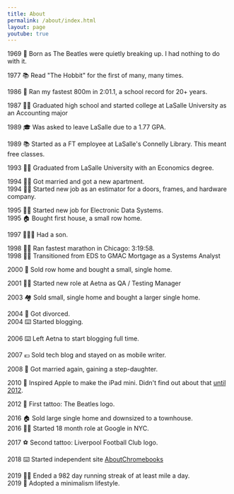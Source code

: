 ```yaml
---
title: About
permalink: /about/index.html
layout: page
youtube: true
---
```

1969 👶 Born as The Beatles were quietly breaking up. I had nothing to do with it.

1977 📚 Read "The Hobbit" for the first of many, many times.

1986 🏃 Ran my fastest 800m in 2:01.1, a school record for 20+ years.

1987 👨‍🎓 Graduated high school and started college at LaSalle University as an Accounting major

1989 🎓 Was asked to leave LaSalle due to a 1.77 GPA.

1989 📚 Started as a FT employee at LaSalle's Connelly Library. This meant free classes.

1993 👨‍🎓 Graduated from LaSalle University with an Economics degree.

1994 👰‍♀️ Got married and got a new apartment.  
1994 👨‍💼 Started new job as an estimator for a doors, frames, and hardware company.

1995 👨‍💼 Started new job for Electronic Data Systems.  
1995 🏠 Bought first house, a small row home.

1997 👨‍👩‍👦 Had a son.

1998 🏃‍♂️ Ran fastest marathon in Chicago: 3:19:58.  
1998 👨‍💼 Transitioned from EDS to GMAC Mortgage as a Systems Analyst

2000 🏡 Sold row home and bought a small, single home.

2001 👨‍💼 Started new role at Aetna as QA / Testing Manager

2003 🏘️ Sold small, single home and bought a larger single home.

2004 🫤 Got divorced.  
2004 ⌨️ Started blogging.

2006 ⌨️ Left Aetna to start blogging full time.

2007 💶 Sold tech blog and stayed on as mobile writer.

2008 👰 Got married again, gaining a step-daughter.

2010 🍎 Inspired Apple to make the iPad mini. Didn't find out about that [until 2012](https://zatznotfunny.com/2012-08/kevin-tofel-inspires-apple-to-build-7-ipad/).

2012 🎸 First tattoo: The Beatles logo.

2016 🏠 Sold large single home and downsized to a townhouse.  
2016 👨‍💼 Started 18 month role at Google in NYC.

2017 ⚽️ Second tattoo: Liverpool Football Club logo.

2018 ⌨️ Started independent site [AboutChromebooks](https://www.aboutchromebooks.com)

2019 🏃‍♂️ Ended a 982 day running streak of at least mile a day.  
2019 🧘 Adopted a minimalism lifestyle.
